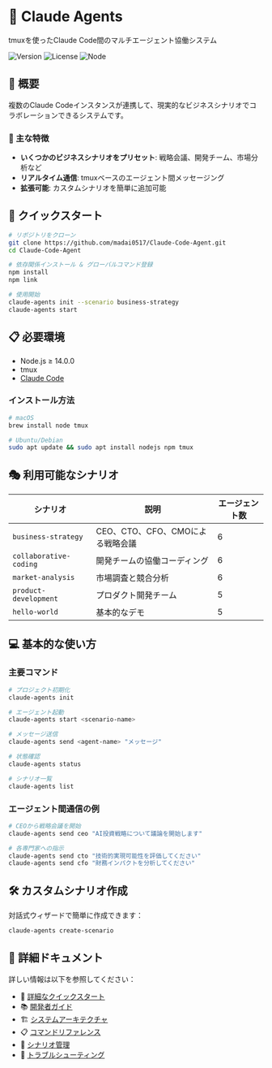 # 🤖 Claude Agents

tmuxを使ったClaude Code間のマルチエージェント協働システム

![Version](https://img.shields.io/badge/version-2.0.0-blue)
![License](https://img.shields.io/badge/license-MIT-green)
![Node](https://img.shields.io/badge/node-%3E%3D14.0.0-brightgreen)

## 📌 概要

複数のClaude Codeインスタンスが連携して、現実的なビジネスシナリオでコラボレーションできるシステムです。

### 🎯 主な特徴

- **いくつかのビジネスシナリオをプリセット**: 戦略会議、開発チーム、市場分析など
- **リアルタイム通信**: tmuxベースのエージェント間メッセージング
- **拡張可能**: カスタムシナリオを簡単に追加可能

## 🚀 クイックスタート

```bash
# リポジトリをクローン
git clone https://github.com/madai0517/Claude-Code-Agent.git
cd Claude-Code-Agent

# 依存関係インストール & グローバルコマンド登録
npm install
npm link

# 使用開始
claude-agents init --scenario business-strategy
claude-agents start
```

## 📋 必要環境

- Node.js ≥ 14.0.0
- tmux
- [Claude Code](https://claude.ai/code)

### インストール方法

```bash
# macOS
brew install node tmux

# Ubuntu/Debian
sudo apt update && sudo apt install nodejs npm tmux
```

## 🎭 利用可能なシナリオ

| シナリオ | 説明 | エージェント数 |
|---------|------|--------------|
| `business-strategy` | CEO、CTO、CFO、CMOによる戦略会議 | 6 |
| `collaborative-coding` | 開発チームの協働コーディング | 6 |
| `market-analysis` | 市場調査と競合分析 | 6 |
| `product-development` | プロダクト開発チーム | 5 |
| `hello-world` | 基本的なデモ | 5 |

## 💻 基本的な使い方

### 主要コマンド

```bash
# プロジェクト初期化
claude-agents init

# エージェント起動
claude-agents start <scenario-name>

# メッセージ送信
claude-agents send <agent-name> "メッセージ"

# 状態確認
claude-agents status

# シナリオ一覧
claude-agents list
```

### エージェント間通信の例

```bash
# CEOから戦略会議を開始
claude-agents send ceo "AI投資戦略について議論を開始します"

# 各専門家への指示
claude-agents send cto "技術的実現可能性を評価してください"
claude-agents send cfo "財務インパクトを分析してください"
```

## 🛠️ カスタムシナリオ作成

対話式ウィザードで簡単に作成できます：

```bash
claude-agents create-scenario
```

## 📖 詳細ドキュメント

詳しい情報は以下を参照してください：

- 🚀 [詳細なクイックスタート](.claude/quickstart.md)
- 📚 [開発者ガイド](.claude/development.md)
- 🏗️ [システムアーキテクチャ](.claude/architecture.md)
- 📋 [コマンドリファレンス](.claude/commands.md)
- 🎯 [シナリオ管理](.claude/scenarios.md)
- 🔧 [トラブルシューティング](.claude/troubleshooting.md)



